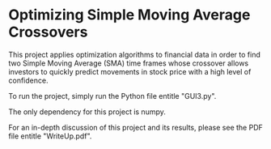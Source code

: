Optimizing Simple Moving Average Crossovers
=======================================

This project applies optimization algorithms to financial data in order to find two Simple Moving Average (SMA) time frames whose crossover allows investors to quickly predict movements in stock price with a high level of confidence.

To run the project, simply run the Python file entitle "GUI3.py".

The only dependency for this project is numpy.

For an in-depth discussion of this project and its results, please see the PDF file entitle "WriteUp.pdf".
